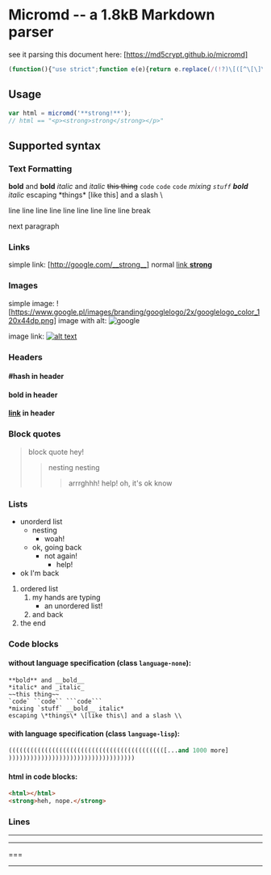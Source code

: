 # Micromd -- a 1.8kB Markdown parser
see it parsing this document here: [https://md5crypt.github.io/micromd]
```javascript
(function(){"use strict";function e(e){return e.replace(/(!?)\[([^\[\]\r\n]+?)\](?:\((.+?)\))?/gm,function(e,r,n,t){var c=(t||n).replace(/[*_~`#=-]/g,function(e){return"\\"+e.charCodeAt(0).toString(16)});return r?'<img alt="'+n+'" src="'+c+'"/>':'<a href="'+c+'">'+(t?n:c)+"</a>"})}function r(e){return e.replace(/(\*{1,2}|_{1,2}|~~|`{1,3})([^\s*~_`]|[^\s*~_`].*?[^\s*~_`])\1/gm,function(e,r,n){var t=c[l[r]];return"<"+t+">"+n+"</"+t+">"})}function n(n){return r(r(e(e(n))))}function t(e){return e.replace(/[&<>"']/g,function(e){return"&#"+e.charCodeAt(0)+";"})}var c=["strong","em","del","code"],l={"**":0,__:0,"*":1,_:1,"~~":2,"`":3,"``":3,"```":3};this.micromd=function(e){e=e.replace(/\\[\\*_~\[\]`#=-]/g,function(e){return"\\"+e.charCodeAt(1).toString(16)})+"\n\n";for(var r=/^`{3}([^\s]+)?\s*\n([\s\S]+?)\n`{3}$|^(#+)\s*(.+)$|^([ \t]*)(\d+.|\*)\s+(.+)$|^(>[>\t ]*)(.+)$|^(-{3,}|_{3,}|\*{3,}|={3,}[\t ]*$)|^[\t ]*(.*)$/gm,c="",l="",o=[];;){var a=r.exec(e);if(!a)break;if(r.lastIndex+=!a[0].length,o.length>0&&!(a[6]&&"b"!=o[0][2]||a[8]&&"b"==o[0][2]))for(;o.length;)c+=o.pop();if(a[11])l+=a[11]+"<br/>";else{if(l&&(c+=n("<p>"+l.slice(0,-5)+"</p>"),l=""),a[6]||a[8]){var g=a[6]?a[5].replace(/    /g,"\t").length+1:a[8].replace(/[^>]/g,"").length,u=a[6]?1==a[6].length?"ul":"ol":"blockquote";for(a[8]&&o.length==g&&(c+="<br/>");o.length>g;)c+=o.pop();for(;o.length<g;)c+="<"+u+">",o.push("</"+u+">");c+=n(a[6]?"<li>"+a[7]+"</li>":a[9])}a[2]?c+='<pre class="language-'+(a[1]||"none")+'"><code>'+t(a[2]).replace(/\\/g,"\\5c\\")+"</code></pre>":a[3]?c+=n("<h"+a[3].length+">"+a[4]+"</h"+a[3].length+">"):a[10]&&(c+="<hr/>")}}return c.replace(/\\(..)/g,function(e,r){return String.fromCharCode(parseInt(r,16))})}}).call(this);
```

## Usage

```javascript
var html = micromd('**strong!**');
// html == "<p><strong>strong</strong></p>"
```

## Supported syntax

### Text Formatting

**bold** and __bold__
*italic* and _italic_
~~this thing~~
`code` ``code`` ```code```
*mixing `stuff` __bold__ italic*
escaping \*things\* \[like this\] and a slash \\

line line line line line line line line
line break

next paragraph

### Links

simple link: [http://google.com/__strong__]
normal [link **strong**](http://google.com/__strong__)

### Images

simple image: ![https://www.google.pl/images/branding/googlelogo/2x/googlelogo_color_120x44dp.png]
image with alt: ![google](https://www.google.pl/images/branding/googlelogo/2x/googlelogo_color_120x44dp.png)

image link: [![alt text](https://www.google.pl/images/branding/googlelogo/2x/googlelogo_color_120x44dp.png)](http://google.com)

### Headers

#### #hash in header
#### **bold** in header
#### [link](#) in header

### Block quotes

> block quote
> hey!
> > nesting nesting
> > > arrrghhh!
> > > help!
> oh, it's ok know

### Lists

* unorderd list
    * nesting
        * woah!
    * ok, going back
        * not again!
            * help!
* ok I'm back

1. ordered list
    1. my hands are typing
        * an unordered list!
    2. and back
2. the end

### Code blocks

#### without language specification (class `language-none`):
```
**bold** and __bold__
*italic* and _italic_
~~this thing~~
`code` ``code`` ```code```
*mixing `stuff` __bold__ italic*
escaping \*things\* \[like this\] and a slash \\
```

#### with language specification (class `language-lisp`):
```lisp
((((((((((((((((((((((((((((((((((((((((((([...and 1000 more]
)))))))))))))))))))))))))))))))))))
```

#### html in code blocks:

```html
<html></html>
<strong>heh, nope.</strong>
```

### Lines

---
***
===
___
